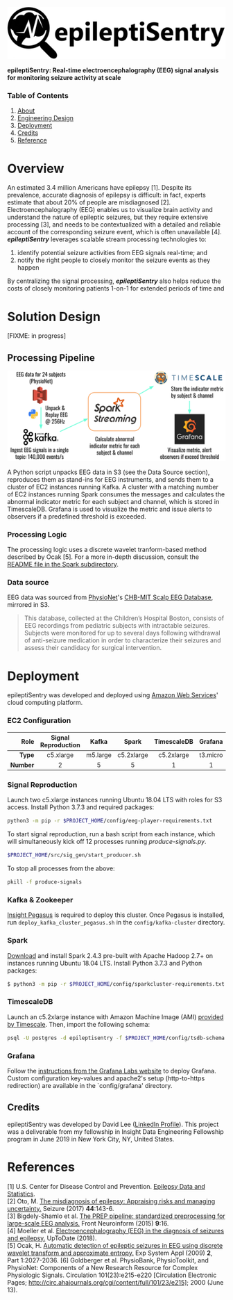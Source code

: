![epileptiSentry Logo](./docs/epileptiSentry-hero-image.jpg)

**epileptiSentry: Real-time electroencephalography (EEG) signal analysis for monitoring seizure activity at scale**

### Table of Contents
1. [About](#about)
2. [Engineering Design](#engineering-design)
3. [Deployment](#deployment)
4. [Credits](#credits)
5. [Reference](#references)

# Overview
An estimated 3.4 million Americans have epilepsy [1]. Despite its prevalence, accurate diagnosis of epilepsy is difficult: in fact, experts estimate that about 20% of people are misdiagnosed [2]. Electroencephalography (EEG) enables us to visualize brain activity and understand the nature of epileptic seizures, but they require extensive processing [3], and needs to be contextualized with a detailed and reliable account of the corresponding seizure event, which is often unavailable [4]. **_epileptiSentry_** leverages scalable stream processing technologies to:

1. identify potential seizure activities from EEG signals real-time; and 
2. notify the right people to closely monitor the seizure events as they happen

By centralizing the signal processing, **_epileptiSentry_** also helps reduce the costs of closely monitoring patients 1-on-1 for extended periods of time and 

# Solution Design
[FIXME: in progress]

## Processing Pipeline
![Pipeline diagram](./docs/pipeline.png)

A Python script unpacks EEG data in S3 (see the Data Source section), reproduces them as stand-ins for EEG instruments, and sends them to a cluster of EC2 instances running Kafka. A cluster with a matching number of EC2 instances running Spark consumes the messages and calculates the abnormal indicator metric for each subject and channel, which is stored in TimescaleDB. Grafana is used to visualize the metric and issue alerts to observers if a predefined threshold is exceeded.


### Processing Logic
The processing logic uses a discrete wavelet tranform-based method described by Ocak [5]. For a more in-depth discussion, consult the [README file in the Spark subdirectory](./src/spark/README.md).


### Data source
EEG data was sourced from [PhysioNet](https://physionet.org/pn6/chbmit/)'s [CHB-MIT Scalp EEG Database](https://physionet.org/pn6/chbmit/), mirrored in S3.
>This database, collected at the Children’s Hospital Boston, consists of EEG recordings from pediatric subjects with intractable seizures. Subjects were monitored for up to several days following withdrawal of anti-seizure medication in order to characterize their seizures and assess their candidacy for surgical intervention.


# Deployment

epileptiSentry was developed and deployed using [Amazon Web Services](https://aws.amazon.com/)' cloud computing platform.
 
### EC2 Configuration
Role | Signal Reproduction | Kafka | Spark | TimescaleDB | Grafana
---: | :---: | :---:| :---:| :---:| :---:
**Type** |  c5.xlarge | m5.large | c5.2xlarge | c5.2xlarge | t3.micro
**Number** | 2 | 5 | 5 | 1 | 1


### Signal Reproduction
Launch two c5.xlarge instances running Ubuntu 18.04 LTS with roles for S3 access. Install Python 3.7.3 and required packages:
```bash
python3 -m pip -r $PROJECT_HOME/config/eeg-player-requirements.txt
```
To start signal reproduction, run a bash script from each instance, which will simultaneously kick off 12 processes running *produce-signals.py*.
```bash
$PROJECT_HOME/src/sig_gen/start_producer.sh  
```
To stop all processes from the above:
```bash
pkill -f produce-signals
```


### Kafka & Zookeeper
[Insight Pegasus](https://github.com/InsightDataScience/pegasus) is required to deploy this cluster. Once Pegasus is installed, run `deploy_kafka_cluster_pegasus.sh` in the `config/kafka-cluster` directory.


### Spark
[Download](https://spark.apache.org/downloads.html) and install Spark 2.4.3 pre-built with Apache Hadoop 2.7+ on instances running Ubuntu 18.04 LTS. Install Python 3.7.3 and Python packages:
```bash
$ python3 -m pip -r $PROJECT_HOME/config/sparkcluster-requirements.txt
```

### TimescaleDB
Launch an c5.2xlarge instance with Amazon Machine Image (AMI) [provided by Timescale](https://docs.timescale.com/v1.3/getting-started/installation/ami/installation-ubuntu-ami). Then, import the following schema:
```bash
psql -U postgres -d epileptisentry -f $PROJECT_HOME/config/tsdb-schema.sql
```

### Grafana
Follow the [instructions from the Grafana Labs website](https://grafana.com/docs/installation/debian/) to deploy Grafana. Custom configuration key-values and apache2's setup (http-to-https redirection) are available in the `config/grafana' directory.

## Credits
epileptiSentry was developed by David Lee ([LinkedIn Profile](https://www.linkedin.com/in/wdlee/)). This project was a deliverable from my fellowship in Insight Data Engineering Fellowship program in June 2019 in New York City, NY, United States.

# References
[1] U.S. Center for Disease Control and Prevention. [Epilepsy Data and Statistics](https://www.cdc.gov/epilepsy/data/index.html).  
[2] Oto, M. [The misdiagnosis of epilepsy: Appraising risks and managing uncertainty.](https://www.seizure-journal.com/article/S1059-1311(16)30297-7/fulltext) Seizure (2017) **44**:143-6.  
[3] Bigdely-Shamlo et al. [The PREP pipeline: standardized preprocessing for large-scale EEG analysis.](https://www.frontiersin.org/articles/10.3389/fninf.2015.00016/full) Front Neuroinform (2015) **9**:16.  
[4] Moeller et al. [Electroencephalography (EEG) in the diagnosis of seizures and epilepsy.](https://www.uptodate.com/contents/electroencephalography-eeg-in-the-diagnosis-of-seizures-and-epilepsy) UpToDate (2018).  
[5] Ocak, H. [Automatic detection of epileptic seizures in EEG using discrete wavelet transform and approximate entropy.](http://www.sciencedirect.com/science/article/pii/S0957417407006203) Exp System Appl (2009) **2**, Part 1:2027-2036. 
[6] Goldberger et al. PhysioBank, PhysioToolkit, and PhysioNet: Components of a New Research Resource for Complex Physiologic Signals. Circulation 101(23):e215-e220 [Circulation Electronic Pages; http://circ.ahajournals.org/cgi/content/full/101/23/e215]; 2000 (June 13).